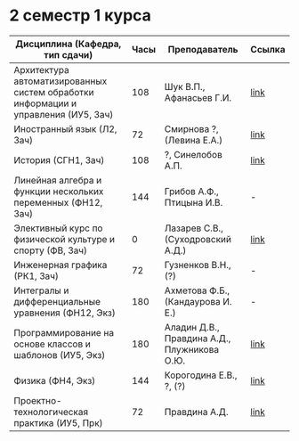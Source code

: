 # 2 семестр 1 курса

| Дисциплина (Кафедра, тип сдачи) | Часы | Преподаватель | Ссылка |
|---------------------------------|------|---------------|--------|
|Архитектура автоматизированных систем обработки информации и управления (ИУ5, Зач)|108|Шук В.П., Афанасьев Г.И.|[link](/1%20course/2%20term/aasoiu/)|
|Иностранный язык (Л2, Зач)|72|Смирнова ?, (Левина Е.А.)|[link](/1%20course/2%20term/english/)|
|История (СГН1, Зач)|108|?, Синелобов А.П.|[link](/1%20course/2%20term/history/)|
|Линейная алгебра и функции нескольких переменных (ФН12, Зач)|144|Грибов А.Ф., Птицына И.В.|-|
|Элективный курс по физической культуре и спорту (ФВ, Зач)|0|Лазарев С.В., (Суходровский А.Д.)|[link](/1%20course/2%20term/physical%20education/)|
|Инженерная графика (РК1, Зач)|72|Гузненков В.Н., (?)|-|
|Интегралы и дифференциальные уравнения (ФН12, Экз)|180|Ахметова Ф.Б., (Кандаурова И. Е.)|-|
|Программирование на основе классов и шаблонов (ИУ5, Экз)|180|Аладин Д.В., Правдина А.Д., Плужникова О.Ю.|[link](/1%20course/2%20term/programming/)|
|Физика (ФН4, Экз)|144|Корогодина Е.В., ?, (?)|[link](/1%20course/2%20term/phisics/)|
|Проектно-технологическая практика (ИУ5, Прк)|72|Правдина А.Д.|[link](/1%20course/2%20term/programming/practice/)|
